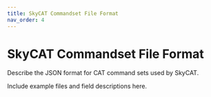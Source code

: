 ```yaml
---
title: SkyCAT Commandset File Format
nav_order: 4
---
```


# SkyCAT Commandset File Format

Describe the JSON format for CAT command sets used by SkyCAT.

Include example files and field descriptions here.

